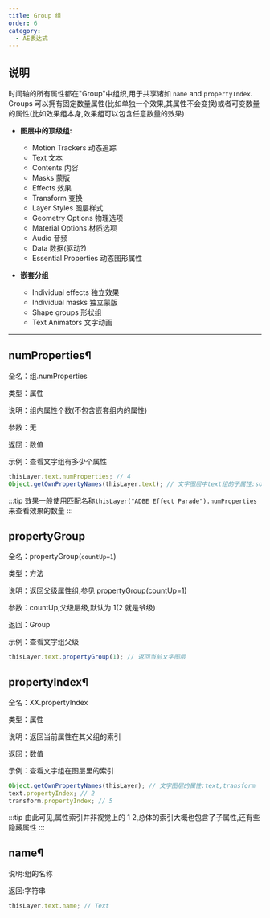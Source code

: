 ```yaml
---
title: Group 组
order: 6
category:
  - AE表达式
---
```


## 说明

时间轴的所有属性都在"Group"中组织,用于共享诸如 `name` and `propertyIndex`.
Groups 可以拥有固定数量属性(比如单独一个效果,其属性不会变换)或者可变数量的属性(比如效果组本身,效果组可以包含任意数量的效果)

- **图层中的顶级组:**

  - Motion Trackers 动态追踪
  - Text 文本
  - Contents 内容
  - Masks 蒙版
  - Effects 效果
  - Transform 变换
  - Layer Styles 图层样式
  - Geometry Options 物理选项
  - Material Options 材质选项
  - Audio 音频
  - Data 数据(驱动?)
  - Essential Properties 动态图形属性

- **嵌套分组**

  - Individual effects 独立效果
  - Individual masks 独立蒙版
  - Shape groups 形状组
  - Text Animators 文字动画

---

## numProperties¶

全名：组.numProperties

类型：属性

说明：组内属性个数(不包含嵌套组内的属性)

参数：无

返回：数值

示例：查看文字组有多少个属性

```javascript
thisLayer.text.numProperties; // 4
Object.getOwnPropertyNames(thisLayer.text); // 文字图层中text组的子属性:sourceText, pathOption, moreOption,Animator
```

:::tip
效果一般使用匹配名称`thisLayer("ADBE Effect Parade").numProperties`来查看效果的数量
:::

## propertyGroup

全名：propertyGroup(`countUp=1`)

类型：方法

说明：返回父级属性组,参见 [propertyGroup(countUp=1)](property.html#property-propertygroup)

参数：countUp,父级层级,默认为 1(2 就是爷级)

返回：Group

示例：查看文字组父级

```javascript
thisLayer.text.propertyGroup(1); // 返回当前文字图层
```

## propertyIndex¶

全名：XX.propertyIndex

类型：属性

说明：返回当前属性在其父组的索引

返回：数值

示例：查看文字组在图层里的索引

```javascript
Object.getOwnPropertyNames(thisLayer); // 文字图层的属性:text,transform
text.propertyIndex; // 2
transform.propertyIndex; // 5
```

:::tip
由此可见,属性索引并非视觉上的 1 2,总体的索引大概也包含了子属性,还有些隐藏属性
:::

## name¶

说明:组的名称

返回:字符串

```javascript
thisLayer.text.name; // Text
```
